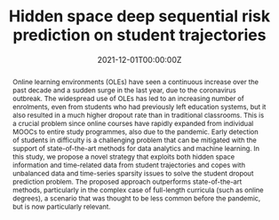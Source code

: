 ---
title: 'Hidden space deep sequential risk prediction on student trajectories'

# Authors
# If you created a profile for a user (e.g. the default `admin` user), write the username (folder name) here
# and it will be replaced with their full name and linked to their profile.
authors:
  - Bardh Prenkaj
  - Damiano Distante
  - Stefano Faralli
  - Paola Velardi

date: '2021-12-01T00:00:00Z'
doi: '10.1016/j.future.2021.07.002'

# Publication type.
# Legend: 0 = Uncategorized; 1 = Conference paper; 2 = Journal article;
# 3 = Preprint / Working Paper; 4 = Report; 5 = Book; 6 = Book section;
# 7 = Thesis; 8 = Patent
publication_types: ['2']

# Publication name and optional abbreviated publication name.
publication: In *Future Generation Computer Systems*, Special Issue on Advances in Intelligent Systems for Online Education

abstract: Online learning environments (OLEs) have seen a continuous increase over the past decade and a sudden surge in the last year, due to the coronavirus outbreak. The widespread use of OLEs has led to an increasing number of enrolments, even from students who had previously left education systems, but it also resulted in a much higher dropout rate than in traditional classrooms. This is a crucial problem since online courses have rapidly expanded from individual MOOCs to entire study programmes, also due to the pandemic. Early detection of students in difficulty is a challenging problem that can be mitigated with the support of state-of-the-art methods for data analytics and machine learning. In this study, we propose a novel strategy that exploits both hidden space information and time-related data from student trajectories and copes with unbalanced data and time-series sparsity issues to solve the student dropout prediction problem. The proposed approach outperforms state-of-the-art methods, particularly in the complex case of full-length curricula (such as online degrees), a scenario that was thought to be less common before the pandemic, but is now particularly relevant.


tags: ['anomaly detection', 'deep learning', 'time series']

# Display this page in the Featured widget?
featured: false

# Custom links (uncomment lines below)
# links:
# - name: Custom Link
#   url: http://example.org
url_pdf: ''
url_code: ''
url_dataset: ''
url_poster: ''
url_project: ''
url_slides: ''
url_source: ''
url_video: ''

# Featured image
# To use, add an image named `featured.jpg/png` to your page's folder.
image:
  caption: 'The architecture and components of the novel GRU-AE strategy.'
  focal_point: ''
  preview_only: false


# Slides (optional).
#   Associate this publication with Markdown slides.
#   Simply enter your slide deck's filename without extension.
#   E.g. `slides: "example"` references `content/slides/example/index.md`.
#   Otherwise, set `slides: ""`.
slides: ""
---